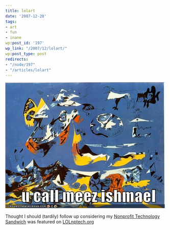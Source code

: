 ```yaml
---
title: lolart
date: '2007-12-28'
tags:
- art
- fun
- inane
wp:post_id: '197'
wp_link: "/2007/12/lolart/"
wp:post_type: post
redirects:
- "/node/197"
- "/articles/lolart"
---
```


[ ![funny pictures](2007-12-28-lolart/ucallmeezishmael.jpg) ](http://mine.icanhascheezburger.com/View.aspx?ucallmeezis128433303032993750.jpg)

Thought I should (tardily) follow up considering my [Nonprofit Technology Sandwich](http://island94.org/articles/nonprofit-technology-sandwich) was featured on [LOLnptech.org](http://lolnptech.blogspot.com/2007/08/nonprofit-technology-sandwich-anyone.html)
